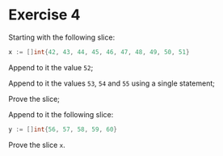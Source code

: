 # Exercise 4

Starting with the following slice:

```go
x := []int{42, 43, 44, 45, 46, 47, 48, 49, 50, 51}
```

Append to it the value `52`;

Append to it the values ​​`53`, `54` and `55` using a single statement;

Prove the slice;

Append to it the following slice:

```go
y := []int{56, 57, 58, 59, 60}
```

Prove the slice `x`.
